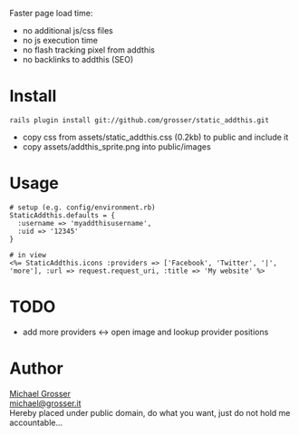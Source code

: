 Faster page load time:

 - no additional js/css files
 - no js execution time
 - no flash tracking pixel from addthis
 - no backlinks to addthis (SEO)

Install
=======
    rails plugin install git://github.com/grosser/static_addthis.git

 - copy css from assets/static_addthis.css (0.2kb) to public and include it
 - copy assets/addthis_sprite.png into public/images

Usage
=====
    # setup (e.g. config/environment.rb)
    StaticAddthis.defaults = {
      :username => 'myaddthisusername',
      :uid => '12345'
    }

    # in view
    <%= StaticAddthis.icons :providers => ['Facebook', 'Twitter', '|', 'more'], :url => request.request_uri, :title => 'My website' %>

TODO
=====
 - add more providers <-> open image and lookup provider positions

Author
======
[Michael Grosser](http://grosser.it)<br/>
michael@grosser.it<br/>
Hereby placed under public domain, do what you want, just do not hold me accountable...<br/>
